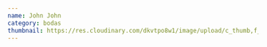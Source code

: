 ```yaml
---
name: John John
category: bodas
thumbnail: https://res.cloudinary.com/dkvtpo8w1/image/upload/c_thumb,f_auto,g_center,h_500,q_auto,w_300/v1669255627/PadillaPortfolio/pexels-leah-kelley-540522.jpg
---
```

